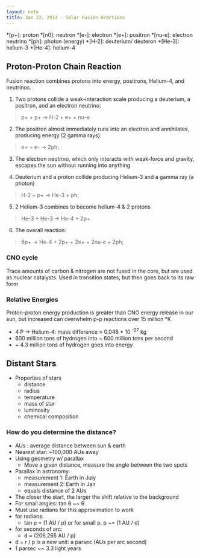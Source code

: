 ```yaml
---
layout: note
title: Jan 22, 2013 - Solar Fusion Reactions
---
```


*[p+]: proton
*[n0]: neutron
*[e-]: electron
*[e+]: positron
*[nu-e]: electron neutrino
*[ph]: photon (energy)
*[H-2]:  deuterium/ deuteron
*[He-3]: helium-3
*[He-4]: helium-4

## Proton-Proton Chain Reaction ##

Fusion reaction combines protons into energy, positrons,
Helium-4, and neutrinos.

1. Two protons collide a weak-interaction scale producing a deuterium, a positron, and an electron neutrino:

> p+ + p+ &rarr; H-2 + e+ + nu-e

2. The positron almost immediately runs into an electron and annihilates, producing energy (2 gamma rays):

> e+ + e- &rarr; 2ph;

3. The electron neutrino, which only interacts with weak-force and gravity, escapes the sun without running into anything

4. Deuterium and a proton collide producing Helium-3 and a gamma ray (a photon)

> H-2 + p+ &rarr; He-3 + ph;

5. 2 Helium-3 combines to become helium-4 & 2 protons

> He-3 + He-3 &rarr; He-4 + 2p+

6. The overall reaction:

> 6p+ &rarr; He-4 + 2p+ + 2e+ + 2nu-e + 2ph;


### CNO cycle ###
Trace amounts of carbon & nitrogen are not fused in the
core, but are used as nuclear catalysts. Used in transition
states, but then goes back to its raw form

### Relative Energies ###
Proton-proton energy production is greater than CNO energy
release in our sun, but increased can overwhelm p-p
reactions over 15 million &deg;K

- 4 P &rarr; Helium-4: mass difference = 0.048 * 10 <sup>-27</sup> kg
- 600 million tons of hydrogen into ~ 600 million tons per second
- ~ 4.3 million tons of hydrogen goes into energy

## Distant Stars ##
- Properties of stars
  - distance
  - radius
  - temperature
  - mass of star
  - luminosity
  - chemical composition

### How do you determine the distance? ###
- AUs
  : average distance between sun & earth
- Nearest star: ~100,000 AUs away
- Using geometry w/ parallax
  - Move a given distance, measure the angle between the two spots
- Parallax in astronomy:
  - measurement 1: Earth in July
  - measurement 2: Earth in Jan
  - equals distance of 2 AUs
- The closer the start, the larger the shift relative to the background
- For small angles: tan &theta; ~~ &theta;
- Must use radians for this approximation to work
- for radians:
  - tan p = (1 AU / p) or for small p, p ~= (1 AU / d)
- for seconds of arc:
  - d = (206,265 AU / p)
- d = r / p is a new unit: a parsec (AUs per arc second)
- 1 parsec ~~ 3.3 light years
